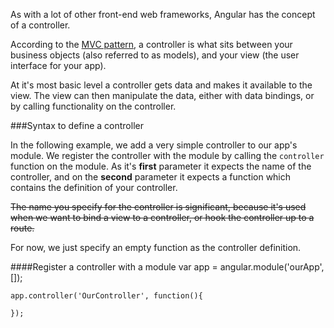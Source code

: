 As with a lot of other front-end web frameworks, Angular has the concept of a controller. 

According to the [MVC pattern](http://en.wikipedia.org/wiki/Model%E2%80%93view%E2%80%93controller), a controller is what sits between your business objects (also referred to as models), and your view (the user interface for your app). 

At it's most basic level a controller gets data and makes it available to the view. The view can then manipulate the data, either with data bindings, or by calling functionality on the controller. 

###Syntax to define a controller

In the following example, we add a very simple controller to our app's module. We register the controller with the module by calling the `controller` function on the module. As it's **first** parameter it expects the name of the controller, and on the **second** parameter it expects a function which contains the definition of your controller.  

~~The name you specify for the controller is significant, because it's used when we want to bind a view to a controller, or hook the controller up to a route.~~

For now, we just specify an empty function as the controller definition. 

####Register a controller with a module
    var app = angular.module('ourApp', []);

    app.controller('OurController', function(){

    });







